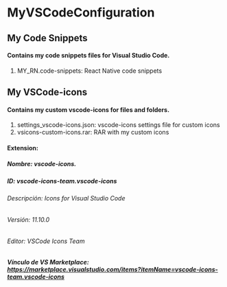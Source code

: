 # MyVSCodeConfiguration

## My Code Snippets
#### Contains my code snippets files for Visual Studio Code.
1. MY_RN.code-snippets: React Native code snippets

## My VSCode-icons
#### Contains my custom vscode-icons for files and folders.
1. settings_vscode-icons.json: vscode-icons settings file for custom icons
2. vsicons-custom-icons.rar: RAR with my custom icons
#### Extension:
  ##### Nombre: vscode-icons.
  ##### ID: vscode-icons-team.vscode-icons
  ###### Descripción: Icons for Visual Studio Code
  ###### Versión: 11.10.0
  ###### Editor: VSCode Icons Team
  ##### Vínculo de VS Marketplace: https://marketplace.visualstudio.com/items?itemName=vscode-icons-team.vscode-icons
